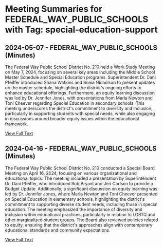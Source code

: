 # Meeting Summaries for FEDERAL_WAY_PUBLIC_SCHOOLS with Tag: special-education-support

## 2024-05-07 - FEDERAL_WAY_PUBLIC_SCHOOLS (Minutes)

The Federal Way Public School District No. 210 held a Work Study Meeting on May 7, 2024, focusing on several key areas including the Middle School Master Schedule and Special Education programs. Superintendent Dr. Dani Pfeiffer introduced Shana Watkins and Sonia Nicholson to present updates on the master schedule, highlighting the district's ongoing efforts to enhance educational offerings. Furthermore, an equity learning discussion was led by Dr. Jennifer Jones, with presentations from Marla Newton and Toni Cheever regarding Special Education in secondary schools. This meeting underscores the district's commitment to diversity and inclusion, particularly in supporting students with special needs, while also engaging in discussions around broader equity issues within the educational framework.

[View Full Text](https://raw.githubusercontent.com/VoronoiPerspectives/WashingtonStateSchoolBoardExplorer/refs/heads/main/data/countries/usa/states/wa/counties/king/school_boards/federal_way_public_schools/2024/2024-05-07-minutes.txt)

## 2024-04-16 - FEDERAL_WAY_PUBLIC_SCHOOLS (Minutes)

The Federal Way Public School District No. 210 conducted a Special Board Meeting on April 16, 2024, focusing on various organizational and educational topics. The meeting included a presentation by Superintendent Dr. Dani Pfeiffer, who introduced Rob Bryant and Jeri Carlson to provide a Budget Update. Additionally, a significant discussion on equity learning was led by Dr. Jennifer Jones, where Marla Newton and Toni Cheever presented on Special Education in elementary schools, highlighting the district's commitment to supporting diverse student needs, including those in special education. The meeting emphasized the importance of diversity and inclusion within educational practices, particularly in relation to LGBTQ and other marginalized student groups. The Board also reviewed policies related to equity, ensuring that the district's approaches align with contemporary educational standards and community expectations.

[View Full Text](https://raw.githubusercontent.com/VoronoiPerspectives/WashingtonStateSchoolBoardExplorer/refs/heads/main/data/countries/usa/states/wa/counties/king/school_boards/federal_way_public_schools/2024/2024-04-16-minutes.txt)

